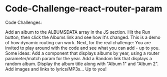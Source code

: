 # Code-Challenge-react-router-param
Code Challenges:

Add an album to the ALBUMSDATA array in the JS section. Hit the Run button, then click the Albums link and see how it's changed. This is a demo of how dynamic routing can work.
Next, for the real challenge: You are invited to play around with the code and see what you can add - up to you. Some ideas: Add a component that displays albums by year, using a router parameter/match param for the year. Add a Random link that displays a random album. Display the album title along with "Album 1" and "Album 2". Add images and links to lyrics/MP3s... Up to you!
